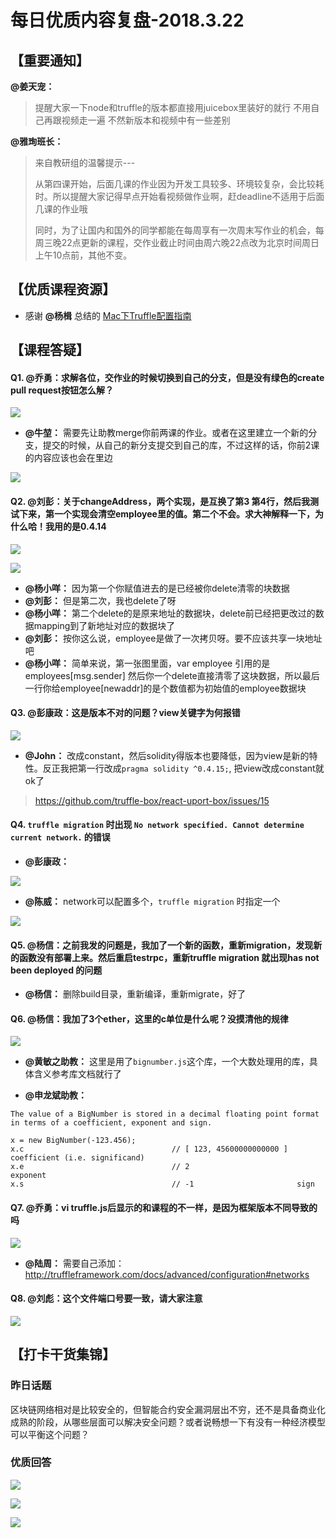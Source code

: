 # 每日优质内容复盘-2018.3.22

## 【重要通知】

**@姜天宠：** 

> 提醒大家一下node和truffle的版本都直接用juicebox里装好的就行 不用自己再跟视频走一遍 不然新版本和视频中有一些差别

**@雅珣班长：**

> 来自教研组的温馨提示---
>
> 从第四课开始，后面几课的作业因为开发工具较多、环境较复杂，会比较耗时。所以提醒大家记得早点开始看视频做作业啊，赶deadline不适用于后面几课的作业哦
> 
> 同时，为了让国内和国外的同学都能在每周享有一次周末写作业的机会，每周三晚22点更新的课程，交作业截止时间由周六晚22点改为北京时间周日上午10点前，其他不变。

## 【优质课程资源】

- 感谢 **@杨楫** 总结的 [Mac下Truffle配置指南](https://github.com/yyssjj33/Team-F/wiki/Setting-truffle-locally-Mac)

## 【课程答疑】

#### Q1. @乔勇：求解各位，交作业的时候切换到自己的分支，但是没有绿色的create pull request按钮怎么解？

![](images/2018.3.22_Q1_1.png)

- **@牛堃：** 需要先让助教merge你前两课的作业。或者在这里建立一个新的分支，提交的时候，从自己的新分支提交到自己的库，不过这样的话，你前2课的内容应该也会在里边

![](images/2018.3.22_Q1_2.png)

#### Q2. @刘彭：关于changeAddress，两个实现，是互换了第3 第4行，然后我测试下来，第一个实现会清空employee里的值。第二个不会。求大神解释一下，为什么哈！我用的是0.4.14

![](images/2018.3.22_Q2_1.jpg)

![](images/2018.3.22_Q2_2.jpg)

- **@杨小咩：** 因为第一个你赋值进去的是已经被你delete清零的块数据
- **@刘彭：** 但是第二次，我也delete了呀
- **@杨小咩：** 第二个delete的是原来地址的数据块，delete前已经把更改过的数据mapping到了新地址对应的数据块了
- **@刘彭：** 按你这么说，employee是做了一次拷贝呀。要不应该共享一块地址吧
- **@杨小咩：** 简单来说，第一张图里面，var employee 引用的是employees[msg.sender]
然后你一个delete直接清零了这块数据，所以最后一行你给employee[newaddr]的是个数值都为初始值的employee数据块

#### Q3. @彭康政：这是版本不对的问题？view关键字为何报错

![](images/2018.3.22_Q3.jpg)

- **@John：** 改成constant，然后solidity得版本也要降低，因为view是新的特性。反正我把第一行改成`pragma solidity ^0.4.15;`, 把view改成constant就ok了
> https://github.com/truffle-box/react-uport-box/issues/15

#### Q4. `truffle migration` 时出现 `No network specified. Cannot determine current network.` 的错误

- **@彭康政：** 

![](images/2018.3.22_Q4_1.jpg)

- **@陈威：** network可以配置多个，`truffle migration` 时指定一个

![](images/2018.3.22_Q4_2.jpg)

#### Q5. @杨信：之前我发的问题是，我加了一个新的函数，重新migration，发现新的函数没有部署上来。然后重启testrpc，重新truffle  migration 就出现has not been deployed 的问题

-  **@杨信：** 删除build目录，重新编译，重新migrate，好了

#### Q6. @杨信：我加了3个ether，这里的c单位是什么呢？没摸清他的规律

![](images/2018.3.22_Q6.jpg)

- **@黄敏之助教：** 这里是用了`bignumber.js`这个库，一个大数处理用的库，具体含义参考库文档就行了

- **@申龙斌助教：** 
```
The value of a BigNumber is stored in a decimal floating point format in terms of a coefficient, exponent and sign.

x = new BigNumber(-123.456);
x.c                                 // [ 123, 45600000000000 ]  coefficient (i.e. significand)
x.e                                 // 2                        exponent
x.s                                 // -1                       sign
```
#### Q7. @乔勇：vi truffle.js后显示的和课程的不一样，是因为框架版本不同导致的吗

![](images/2018.3.22_Q7.jpg)

- **@陆周：** 需要自己添加：http://truffleframework.com/docs/advanced/configuration#networks

#### Q8. @刘彪：这个文件端口号要一致，请大家注意

![](images/2018.3.22_Q8.jpg)

## 【打卡干货集锦】

### 昨日话题

区块链网络相对是比较安全的，但智能合约安全漏洞层出不穷，还不是具备商业化成熟的阶段，从哪些层面可以解决安全问题？或者说畅想一下有没有一种经济模型可以平衡这个问题？

### 优质回答

![](images/2018.3.22_card1.png)

![](images/2018.3.22_card2.png)

![](images/2018.3.22_card3.png)
